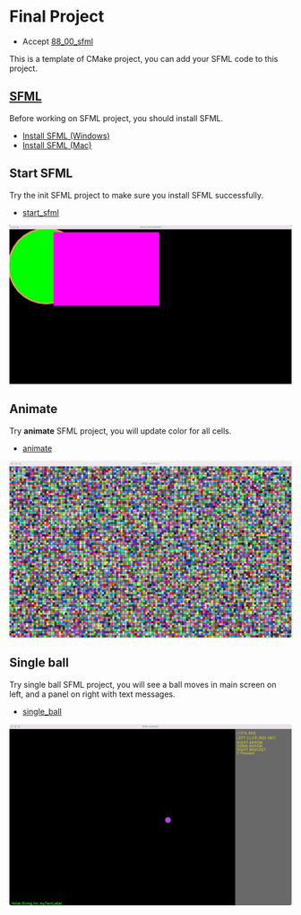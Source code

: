 # Final Project

- Accept [88_00_sfml](https://classroom.github.com/a/lmBlzeTZ)

This is a template of CMake project, you can add your SFML code to this project.


## [SFML](https://www.sfml-dev.org/)

Before working on SFML project, you should install SFML.
- [Install SFML (Windows)](https://drive.google.com/file/d/1fHHAV7YIhNbrM-Zl0X-EJ879DS94JxZC/view?usp=sharing)
- [Install SFML (Mac)](https://docs.google.com/document/d/1x1n6g70OMr4AjLbf73KOd5mDQu-2EU29XKltka4jQ5g/edit?usp=sharing)



## Start SFML

Try the init SFML project to make sure you install SFML successfully.

- [start_sfml](start_sfml/main.cpp)

![start_sfml](start_sfml/start_sfml.png)


## Animate

Try **animate** SFML project, you will update color for all cells.

- [animate](animate/main.cpp)
 
![animate](animate/animate.png)


## Single ball

Try single ball SFML project, you will see a ball moves in main screen on left, and a panel on right with text messages.

- [single_ball](single_ball)

![single_ball](single_ball/single_ball.png)
